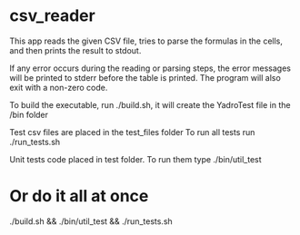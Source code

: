 # csv_reader

This app reads the given CSV file, tries to parse the formulas in the cells, and then prints the result to stdout.

If any error occurs during the reading or parsing steps, the error messages will be printed to stderr before the table is printed. The program will also exit with a non-zero code.

To build the executable, run ./build.sh, it will create the YadroTest file in the /bin folder

Test csv files are placed in the test_files folder
To run all tests run ./run_tests.sh

Unit tests code placed in test folder.
To run them type ./bin/util_test

# Or do it all at once
./build.sh && ./bin/util_test && ./run_tests.sh
